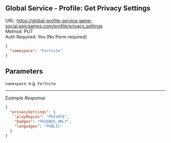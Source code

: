 ## Global Service - Profile: Get Privacy Settings

URL: https://global-profile-service.game-social.epicgames.com/profile/privacy_settings \
Method: PUT \
Auth Required: Yes (No Perm required)

```json
{
  "namespace": "Fortnite"
}
```

## Parameters

`namespace`: e.g. `Fortnite`

---

_Example Response_

```json
{
  "privacySettings": {
    "playRegion": "PRIVATE",
    "badges": "FRIENDS_ONLY",
    "languages": "PUBLIC"
  }
}
```

